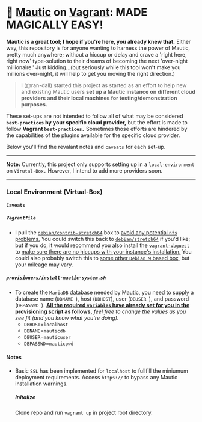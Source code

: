 # 👊 [Mautic](https://www.mautic.org/) on [Vagrant](https://www.vagrantup.com/): MADE MAGICALLY EASY!

**Mautic is a great tool; I hope if you're here, you already knew that.** Either way, this repository is for anyone wanting to harness the power of Mautic, pretty much anywhere; without a hiccup or delay and crave a 'right here, right now' type-solution to their dreams of becoming the next  'over-night millionaire.' Just kidding...(but seriously while this tool won't make you millions over-night, it will help to get you moving the right direction.)

> I (@ran-dall) started this project as started as an effort to help new and existing Mautic users **set up a Mautic instance on different cloud providers and their local machines for testing/demonstration purposes.**  

These set-ups are not intended to follow all of what may be considered **`best-practices` by your specific cloud provider,** but the effort is made to follow **Vagrant `best-practices.`** Sometimes those efforts are hindered by the capabilities of the plugins available for the specific cloud provider.   

Below you'll find the revalant notes and `caveats` for each set-up.

---
**Note:** Currently, this project only supports setting up in a `local-environment` on `Virutal-Box.` However, I intend to add more providers soon.

---
### Local Environment (Virtual-Box)

#### `Caveats`

##### `Vagrantfile`
* I pull the [`debian/contrib-stretch64`](https://app.vagrantup.com/debian/boxes/stretch64) box to [avoid any potential `nfs` problems.](https://github.com/hashicorp/vagrant/issues/6769) You could switch this back to [`debian/stretch64`](https://app.vagrantup.com/debian/boxes/stretch64) if you'd like; but if you do, it would recommend you also install the [`vagrant-vbguest`](https://github.com/dotless-de/vagrant-vbguest) to [make sure there are no hiccups with your instance's installation.](https://github.com/hashicorp/vagrant/issues/6769#issuecomment-229497486) You could also probably switch this to [some other `Debian 9` based box](https://app.vagrantup.com/boxes/search?utf8=%E2%9C%93&sort=downloads&provider=&q=Debian+9), but your mileage may vary.

##### `provisioners/install-mautic-system.sh`

* To create the `MariaDB` database needed by Mautic, you need to supply a database name (`DBNAME `), host (`DBHOST`), user (`DBUSER `), and password (`DBPASSWD `). **[All the required `variables` have already set for you in the provisioning script](https://github.com/ran-dall/mautic-vagrant/blob/b6f7863577af1e7ec323e27eb33393272c80af68/Vagrantfile#L78) as follows,** *feel free to change the values as you see fit (and you know what you're doing).*
	- `DBHOST`=`localhost`
	- `DBNAME`=`mauticdb`
	- `DBUSER`=`mauticuser`
	- `DBPASSWD`=`mauticpwd`

#### Notes
* Basic `SSL` has been implemented for `localhost` to fullfill the miniumum deployment requirements. Access `https://` to bypass any Mautic installation warnings. 
	
	##### Initalize
	
	Clone repo and run `vagrant up` in project root directory.



